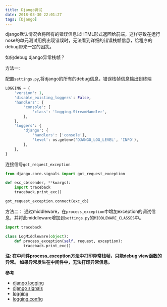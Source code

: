 ```yaml
---
title: Django调试
date: 2018-03-30 22:01:27
tags: [Django]
---
```


django默认情况会将所有的错误信息以HTML形式返回给前端，这样导致在运行nose的单元测试用例出现错误时，无法看到详细的错误栈帧信息，给程序的debug带来一定的困扰。

如何debug django异常栈帧？

方法一:

配置`settings.py`,将django的所有的debug信息，错误栈帧信息输出到终端

```python
LOGGING = {
    'version': 1,
    'disable_existing_loggers': False,
    'handlers': {
        'console': {
            'class': 'logging.StreamHandler',
        },
    },
    'loggers': {
        'django': {
            'handlers': ['console'],
            'level': os.getenv('DJANGO_LOG_LEVEL', 'INFO'),
        },
    },
}
```

连接信号`got_request_exception`

```python
from django.core.signals import got_request_exception

def exc_cb(sender, **kwargs):
    import traceback
    traceback.print_exc()

got_request_exception.connect(exc_cb)
```

方法二： 通过middleware，在`process_exception`中增加exception的调试信息，并将此middleware增加到`settings.py`的`MIDDLEWARE_CLASSES`中。

```python
import traceback

class LogMiddleware(object):
    def process_exception(self, request, exception):
        traceback.print_exc()
```

**注: 在中间件process_exception方法中打印异常栈帧，只能debug view函数的异常。 如果异常发生在中间件中，无法打印异常信息。**

**参考**

- [django logging](https://docs.djangoproject.com/en/1.11/topics/logging/)
- [django signals](https://docs.djangoproject.com/en/1.11/topics/signals/)
- [logging](https://docs.python.org/2/library/logging.html)
- [logging.config](https://docs.python.org/2/library/logging.config.html)